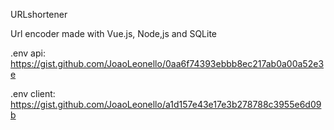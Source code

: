 URLshortener

Url encoder made with Vue.js, Node,js and SQLite

.env api: https://gist.github.com/JoaoLeonello/0aa6f74393ebbb8ec217ab0a00a52e3e

.env client: https://gist.github.com/JoaoLeonello/a1d157e43e17e3b278788c3955e6d09b